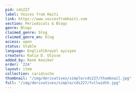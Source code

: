 ```yaml
---
pid: cds227
label: Voices from Haiti
link: https://www.voicesfromhaiti.com
section: Periodicals & Blogs
genre: Blogs
claimed_genre: blog
claimed_genre_en: blog
access: open
status: Stable
language: English|Kreyòl ayisyen
creators: Katia D. Ulysse
added_by: René Kooiker
order: '224'
layout: item
collection: caridischo
thumbnail: "/img/derivatives/simple/cds227/thumbnail.jpg"
full: "/img/derivatives/simple/cds227/fullwidth.jpg"
---
```

